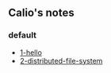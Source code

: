 ## Calio's notes
### default
* [1-hello](./default/1-hello.md)
* [2-distributed-file-system](./default/2-distributed-file-system.md)
